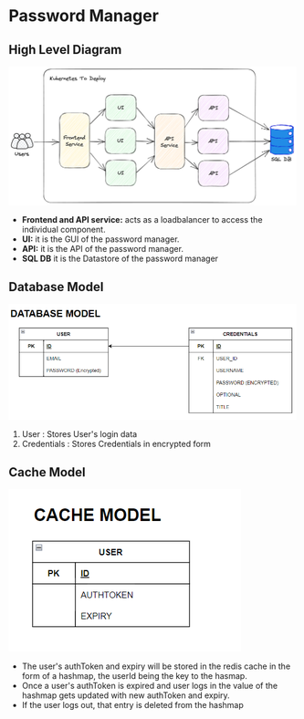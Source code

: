 # Password Manager

## High Level Diagram
![High Level Diagram](./assets/hld.png)

- **Frontend and API service:** acts as a loadbalancer to access the individual component.
- **UI:** it is the GUI of the password manager.
- **API:** it is the API of the password manager.
- **SQL DB** it is the Datastore of the password manager

## Database Model
![Database Model](./assets/databaseModel.png)
1) User : Stores User's login data 
2) Credentials : Stores Credentials in encrypted form

## Cache Model
![Cache Model](./assets/cacheModel.png)
- The user's authToken and expiry will be stored in the redis cache in the form of a hashmap, the userId being the key to the hasmap. 
- Once a user's authToken is expired and user logs in the value of the hashmap gets updated with new authToken and expiry. 
- If the user logs out, that entry is deleted from the hashmap

